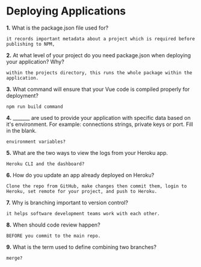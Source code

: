# Deploying Applications

**1.** What is the package.json file used for?
<!-- enter you answer in the space below -->
```
it records important metadata about a project which is required before publishing to NPM,
``` 
**2.** At what level of your project do you need package.json when deploying your application? Why?
<!-- enter you answer in the space below -->
```
within the projects directory, this runs the whole package within the application.
```
**3.** What command will ensure that your Vue code is compiled properly for deployment?
<!-- enter you answer in the space below -->
```
npm run build command
```
**4.** _______ are used to provide your application with specific data based on it's environment. For example: connections strings, private keys or port. Fill in the blank.
<!-- enter you answer in the space below -->
```
environment variables?
```
**5.** What are the two ways to view the logs from your Heroku app.
<!-- enter you answer in the space below -->
```
Heroku CLI and the dashboard?
```
**6.** How do you update an app already deployed on Heroku?
<!-- enter you answer in the space below -->
```
Clone the repo from GitHub, make changes then commit them, login to Heroku, set remote for your project, and push to Heroku.
```
**7.** Why is branching important to version control?
<!-- enter you answer in the space below -->
```
it helps software development teams work with each other.
```
**8.** When should code review happen?
<!-- enter you answer in the space below -->
```
BEFORE you commit to the main repo.
```
**9.** What is the term used to define combining two branches?
<!-- enter you answer in the space below -->
```
merge?
```